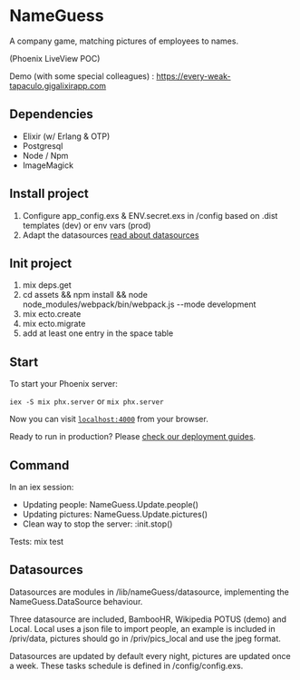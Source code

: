 
# NameGuess

A company game, matching pictures of employees to names.

(Phoenix LiveView POC)

Demo (with some special colleagues) : https://every-weak-tapaculo.gigalixirapp.com

## Dependencies

  * Elixir (w/ Erlang & OTP)
  * Postgresql
  * Node / Npm
  * ImageMagick

## Install project

1. Configure app_config.exs & ENV.secret.exs in /config based on .dist templates (dev) or env vars (prod)
2. Adapt the datasources [read about datasources](#datasources)

## Init project

 1. mix deps.get
 2. cd assets && npm install && node node_modules/webpack/bin/webpack.js --mode development
 3. mix ecto.create
 4. mix ecto.migrate
 5. add at least one entry in the space table

## Start

To start your Phoenix server:

`iex -S mix phx.server` or `mix phx.server`

Now you can visit [`localhost:4000`](http://localhost:4000) from your browser.

Ready to run in production? Please [check our deployment guides](https://hexdocs.pm/phoenix/deployment.html).

## Command

In an iex session:
 * Updating people: NameGuess.Update.people()
 * Updating pictures: NameGuess.Update.pictures()
 * Clean way to stop the server: :init.stop()

Tests: mix test

<a name="datasources"></a>
## Datasources

Datasources are modules in /lib/nameGuess/datasource, implementing the NameGuess.DataSource behaviour.

Three datasource are included, BambooHR, Wikipedia POTUS (demo) and Local. Local uses a json file to import people, an example is included in /priv/data, pictures should go in /priv/pics_local and use the jpeg format.

Datasources are updated by default every night, pictures are updated once a week. These tasks schedule is defined in /config/config.exs.

  

